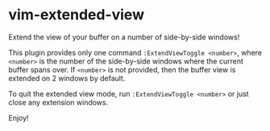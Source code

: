 # vim-extended-view

Extend the view of your buffer on a number of side-by-side windows!

This plugin provides only one command `:ExtendViewToggle <number>`, where
`<number>` is the number of the side-by-side windows where the current buffer
spans over. If `<number>` is not provided, then the buffer view is extended on
2 windows by default.

To quit the extended view mode, run `:ExtendViewToggle <number>` or just close
any extension windows.

Enjoy!
